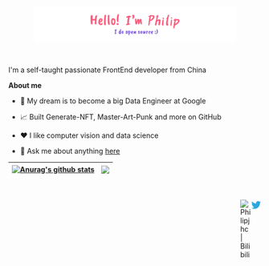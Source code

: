 <p align="center"><a href="http://philipjhc.us/"><img width="80%" src="https://github.com/Jianghuchengphilip/Jianghuchengphilip/blob/main/assets/gh-readme-header.png" /></a></p>

<br />

I'm a self-taught passionate FrontEnd developer from China

**About me**

- 💼 My dream is to become a big Data Engineer at Google

- 📈 Built Generate-NFT, Master-Art-Punk  and more on GitHub

- ❤️ I like computer vision and data science

- 💬 Ask me about anything [here](https://github.com/Jianghuchengphilip/Jianghuchengphilip/issues)

| <a href="https://github.com/Jianghuchengphilip"><img align="center" src="https://github-readme-stats.vercel.app/api?username=Jianghuchengphilip&show_icons=true&include_all_commits=true&theme=buefy&hide_border=true" alt="Anurag's github stats" /></a> | <a href="https://github.com/Jianghuchengphilip"><img align="center" src="https://github-readme-stats.vercel.app/api/top-langs/?username=Jianghuchengphilip&layout=compact&theme=buefy&hide_border=true" /></a> |
| ------------- | ------------- |
<br />
<br />

<a href="https://twitter.com/PhilipJhc03">
  <img align="right" alt="Philipjhc | Twitter" width="21px" src="https://github.com/Jianghuchengphilip/Jianghuchengphilip/blob/main/assets/twitter.svg" />
</a>
<a href="https://space.bilibili.com/51237869">
  <img align="right" alt="Philipjhc | Bilibili" width="21px" src="https://cdn.jsdelivr.net/gh/Jianghuchengphilip/Jianghuchengphilip@main/assets/bilil.png" />
</a>

